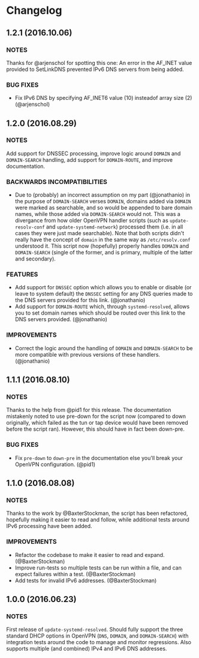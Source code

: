 # Changelog

## 1.2.1 (2016.10.06)

### NOTES

Thanks for @arjenschol for spotting this one: An error in the AF_INET value
provided to SetLinkDNS prevented IPv6 DNS servers from being added.

### BUG FIXES

- Fix IPv6 DNS by specifying AF_INET6 value (10) insteadof array size (2)
  (@arjenschol)

## 1.2.0 (2016.08.29)

### NOTES

Add support for DNSSEC processing, improve logic around `DOMAIN` and
`DOMAIN-SEARCH` handling, add support for `DOMAIN-ROUTE`, and improve
documentation.

### BACKWARDS INCOMPATIBILITIES

- Due to (probably) an incorrect assumption on my part (@jonathanio) in the
  purpose of `DOMAIN-SEARCH` verses `DOMAIN`, domains added via `DOMAIN` were
  marked as searchable, and so would be appended to bare domain names, while
  those added via `DOMAIN-SEARCH` would not. This was a divergance from how
  older OpenVPN handler scripts (such as `update-resolv-conf` and
  `update-systemd-network`) processed them (i.e. in all cases they were just
  made searchable). Note that both scripts didn't really have the concept of
  `domain` in the same way as `/etc/resolv.conf` understood it. This script now
  (hopefully) properly handles `DOMAIN` and `DOMAIN-SEARCH` (single of the
  former, and is primary, multiple of the latter and secondary).

### FEATURES

- Add support for `DNSSEC` option which allows you to enable or disable (or
  leave to system default) the `DNSSEC` setting for any DNS queries made to the
  DNS servers provided for this link. (@jonathanio)
- Add support for `DOMAIN-ROUTE` which, through `systemd-resolved`, allows you
  to set domain names which should be routed over this link to the DNS servers
  provided. (@jonathanio)

### IMPROVEMENTS

- Correct the logic around the handling of `DOMAIN` and `DOMAIN-SEARCH` to be
  more compatible with previous versions of these handlers. (@jonathanio)

## 1.1.1 (2016.08.10)

### NOTES

Thanks to the help from @pid1 for this release. The documentation mistakenly
noted to use pre-down for the script now (compared to down originally, which
failed as the tun or tap device would have been removed before the script
ran). However, this should have in fact been down-pre.

### BUG FIXES

- Fix `pre-down` to `down-pre` in the documentation else you'll break your
  OpenVPN configuration. (@pid1)

## 1.1.0 (2016.08.08)

### NOTES

Thanks to the work by @BaxterStockman, the script has been refactored, hopefully
making it easier to read and follow, while additional tests around IPv6
processing have been added.

### IMPROVEMENTS

- Refactor the codebase to make it easier to read and expand. (@BaxterStockman)
- Improve run-tests so multiple tests can be run within a file, and can expect
  failures within a test. (@BaxterStockman)
- Add tests for invalid IPv6 addresses. (@BaxterStockman)

## 1.0.0 (2016.06.23)

### NOTES

First release of `update-systemd-resolved`. Should fully support the three
standard DHCP options in OpenVPN (`DNS`, `DOMAIN`, and `DOMAIN-SEARCH`) with
integration tests around the code to manage and monitor regressions. Also
supports multiple (and combined) IPv4 and IPv6 DNS addresses.
